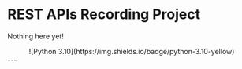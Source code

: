 # REST APIs Recording Project

Nothing here yet!
<div align="center">
![Python 3.10](https://img.shields.io/badge/python-3.10-yellow)
</div>
---